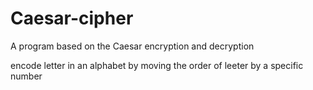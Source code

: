 # Caesar-cipher
A program based on the Caesar encryption and decryption


encode letter in an alphabet by moving the order of leeter by a specific number
